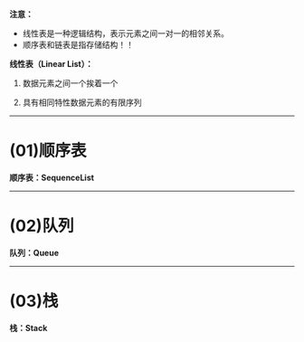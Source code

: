 **注意：**

- 线性表是一种逻辑结构，表示元素之间一对一的相邻关系。
- 顺序表和链表是指存储结构！！  



**线性表（Linear List）：**  

1) 数据元素之间一个挨着一个  

2) 具有相同特性数据元素的有限序列  

---

# (01)顺序表

**顺序表：SequenceList**



---

# (02)队列

**队列：Queue**



---

# (03)栈

**栈：Stack**

